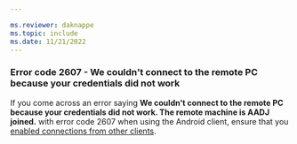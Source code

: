 ```yaml
---

ms.reviewer: daknappe
ms.topic: include
ms.date: 11/21/2022
---
```


### Error code 2607 - We couldn't connect to the remote PC because your credentials did not work

If you come across an error saying **We couldn't connect to the remote PC because your credentials did not work. The remote machine is AADJ joined.** with error code 2607 when using the Android client, ensure that you [enabled connections from other clients](/entra/identity/devices/howto-vm-sign-in-azure-ad-windows#connect-using-the-other-clients).
